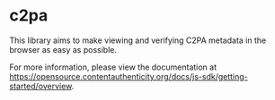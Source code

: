 # c2pa

This library aims to make viewing and verifying C2PA metadata in the browser as easy as possible.

For more information, please view the documentation at https://opensource.contentauthenticity.org/docs/js-sdk/getting-started/overview.

